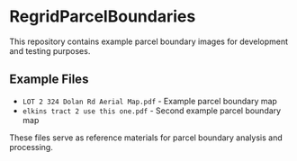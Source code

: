 # RegridParcelBoundaries

This repository contains example parcel boundary images for development and testing purposes.

## Example Files

- `LOT 2 324 Dolan Rd Aerial Map.pdf` - Example parcel boundary map
- `elkins tract 2 use this one.pdf` - Second example parcel boundary map

These files serve as reference materials for parcel boundary analysis and processing. 